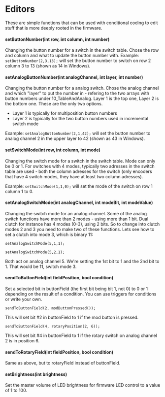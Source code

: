 # Editors

These are simple functions that can be used with conditional coding to edit stuff that is more deeply rooted in the firmware.&#x20;

#### setButtonNumber(int row, int column, int number)

Changing the button number for a switch in the switch table. Chose the row and column and what to update the button number with. Example: `setButtonNumber(2,3,13);` will set the button number to switch on row 2 column 3 to 13 (shown as 14 in Windows).

#### setAnalogButtonNumber(int analogChannel, int layer, int number)

Changing the button number for a analog switch. Chose the analog channel and which "layer" to put the number in - refering to the two arrays with button numbers under 10\_TableAndAnalog. Layer 1 is the top one, Layer 2 is the bottom one. These are the only two options.&#x20;

* Layer 1 is typically for multiposition button numbers
* Layer 2 is typically for the two button numbers used in incremental switch mode

Example: `setAnalogButtonNumber(2,1,42);` will set the button number to analog channel 2 in the upper layer to 42 (shown as 43 in Windows).

#### setSwitchMode(int row, int column, int mode)

Changing the switch mode for a switch in the switch table. Mode can only be 0 or 1. For switches with 4 modes, typically two adresses in the switch table are used - both the column adresses for the switch (only encoders that have 4 switch modes, they have at least two column adresses).&#x20;

Example: `setSwitchMode(1,1,0);` will set the mode of the switch on row 1 column 1 to 0.&#x20;

#### setAnalogSwitchMode(int analogChannel, int modeBit, int modeValue)

Changing the switch mode for an analog channel. Some of the analog switch functions have more than 2 modes - using more than 1 bit. Dual clutch for instance has 4 modes (0-3), using 2 bits. So to change into clutch modes 2 and 3 you need to make two of these functions. Lets see how to set a clutch into mode 3, which is binary 11:

`setAnalogSwitchMode(5,1,1);`

`setAnalogSwitchMode(5,2,1);`

Both act on analog channel 5. We're setting the 1st bit to 1 and the 2nd bit to 1. That would be 11, switch mode 3.&#x20;

#### sendToButtonField(int fieldPosition, bool condition)

Set a selected bit in buttonField (the first bit being bit 1, not 0) to 0 or 1 depending on the result of a condition. You can use triggers for conditions or write your own.

`sendToButtonField(2, modButtonPressed());`&#x20;

This will set bit #2 in buttonField to 1 if the mod button is pressed.&#x20;

`sendToButtonField(4, rotaryPosition(2, 6));`

This will set bit #4 in buttonField to 1 if the rotary switch on analog channel 2 is in position 6.

#### sendToRotaryField(int fieldPosition, bool condition)

Same as above, but to rotaryField instead of buttonField.&#x20;

#### setBrightness(int brightness)

Set the master volume of LED brightness for firmware LED control to a value of 1 to 100.&#x20;
